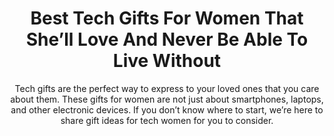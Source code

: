 ---
layout: post
title: Best Tech Gifts For Women That She’ll Love And Never Be Able To Live Without
subtitle: Tech gifts are the perfect way to express to your loved ones that you care about them. These gifts for women are not just about smartphones, laptops, and other electronic devices. If you don’t know where to start, we’re here to share gift ideas for tech women for you to consider.
header-img: "img/post/2023/09/copied/medium_tech_gift_for_women_a01b7e066b.jpg"
header-style: text
permalink: "/tech-gifts-women/"
catalog: true
tags:
  - Recipients 
  - Men
---  
